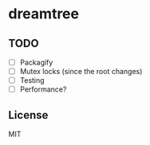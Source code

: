 dreamtree
=========

TODO
----
- [ ] Packagify
- [ ] Mutex locks (since the root changes)
- [ ] Testing
- [ ] Performance?

License
----
MIT
